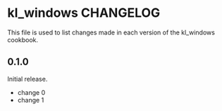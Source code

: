 # kl_windows CHANGELOG

This file is used to list changes made in each version of the kl_windows cookbook.

## 0.1.0

Initial release.

- change 0
- change 1
